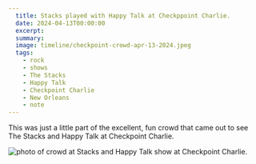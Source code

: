 ```yaml
---
  title: Stacks played with Happy Talk at Checkppoint Charlie.
  date: 2024-04-13T00:00:00
  excerpt: 
  summary: 
  image: timeline/checkpoint-crowd-apr-13-2024.jpeg
  tags:
    - rock
    - shows
    - The Stacks
    - Happy Talk
    - Checkpoint Charlie
    - New Orleans
    - note
---
```


This was just a little part of the excellent, fun crowd that came out to see The Stacks and Happy Talk at Checkpoint Charlie.

  ![photo of crowd at Stacks and Happy Talk show at Checkpoint Charlie.](/static/img/timeline/checkpoint-crowd-apr-13-2024.jpeg)